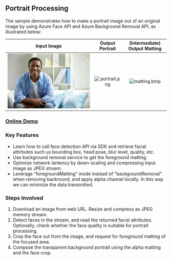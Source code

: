 
## Portrait Processing

The sample demonstrates how to make a portrait image out of an original image by using Azure Face API and Azure Background Removal API, as illustrated below:

| Input Image | Output Portrait | (Intermediate) Output Matting |
| :-: | :-: | :-: |
| ![detection2.jpg](https://raw.githubusercontent.com/Azure-Samples/cognitive-services-sample-data-files/master/Face/images/detection2.jpg) | ![portrait.png](portrait.png) | ![matting.bmp](matting.bmp) |

### [Online Demo](https://chungshengfu.github.io/azure-ai-vision-samples/face/PortraitProcessing/)

### Key Features

* Learn how to call face detection API via SDK and retrieve facial attirbutes such us bounding box, head pose, blur level, quality, etc.
* Use background removal service to get the foreground matting.
* Optimize network lantency by down-scaling and compressing input image as JPEG stream.
* Leverage "foregroundMatting" mode instead of "backgroundRemoval" when removing backround, and apply alpha channel locally. In this way we can minimize the data transmitted.


### Steps Involved

1. Download an image from web URL. Resize and compress as JPEG memory stream.
2. Detect faces in the stream, and read the returned facial attributes. Optionally, check whether the face quality is suitable for portrait processing.
3. Crop the face out from the image, and request for foreground matting of the focused area.
4. Compose the transparent background portrait using the alpha matting and the face crop.
